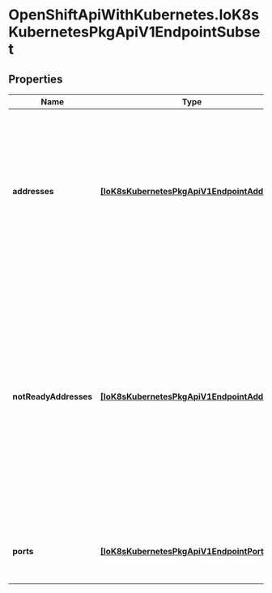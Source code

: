 # OpenShiftApiWithKubernetes.IoK8sKubernetesPkgApiV1EndpointSubset

## Properties
Name | Type | Description | Notes
------------ | ------------- | ------------- | -------------
**addresses** | [**[IoK8sKubernetesPkgApiV1EndpointAddress]**](IoK8sKubernetesPkgApiV1EndpointAddress.md) | IP addresses which offer the related ports that are marked as ready. These endpoints should be considered safe for load balancers and clients to utilize. | [optional] 
**notReadyAddresses** | [**[IoK8sKubernetesPkgApiV1EndpointAddress]**](IoK8sKubernetesPkgApiV1EndpointAddress.md) | IP addresses which offer the related ports but are not currently marked as ready because they have not yet finished starting, have recently failed a readiness check, or have recently failed a liveness check. | [optional] 
**ports** | [**[IoK8sKubernetesPkgApiV1EndpointPort]**](IoK8sKubernetesPkgApiV1EndpointPort.md) | Port numbers available on the related IP addresses. | [optional] 


